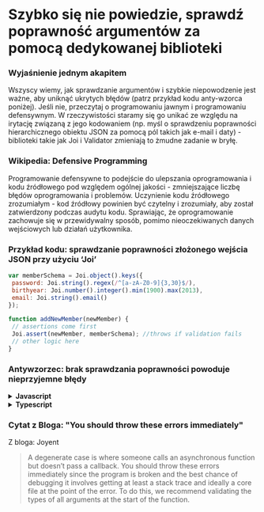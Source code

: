 # Szybko się nie powiedzie, sprawdź poprawność argumentów za pomocą dedykowanej biblioteki

### Wyjaśnienie jednym akapitem

Wszyscy wiemy, jak sprawdzanie argumentów i szybkie niepowodzenie jest ważne, aby uniknąć ukrytych błędów (patrz przykład kodu anty-wzorca poniżej). Jeśli nie, przeczytaj o programowaniu jawnym i programowaniu defensywnym. W rzeczywistości staramy się go unikać ze względu na irytację związaną z jego kodowaniem (np. myśl o sprawdzeniu poprawności hierarchicznego obiektu JSON za pomocą pól takich jak e-mail i daty) - biblioteki takie jak Joi i Validator zmieniają to żmudne zadanie w bryłę.

### Wikipedia: Defensive Programming

Programowanie defensywne to podejście do ulepszania oprogramowania i kodu źródłowego pod względem ogólnej jakości - zmniejszające liczbę błędów oprogramowania i problemów. Uczynienie kodu źródłowego zrozumiałym - kod źródłowy powinien być czytelny i zrozumiały, aby został zatwierdzony podczas audytu kodu. Sprawiając, że oprogramowanie zachowuje się w przewidywalny sposób, pomimo nieoczekiwanych danych wejściowych lub działań użytkownika.

### Przykład kodu: sprawdzanie poprawności złożonego wejścia JSON przy użyciu ‘Joi’

```javascript
var memberSchema = Joi.object().keys({
 password: Joi.string().regex(/^[a-zA-Z0-9]{3,30}$/),
 birthyear: Joi.number().integer().min(1900).max(2013),
 email: Joi.string().email()
});

function addNewMember(newMember) {
 // assertions come first
 Joi.assert(newMember, memberSchema); //throws if validation fails
 // other logic here
}
```



### Antywzorzec: brak sprawdzania poprawności powoduje nieprzyjemne błędy

<details>
<summary><strong>Javascript</strong></summary>

```javascript
// if the discount is positive let's then redirect the user to print his discount coupons
function redirectToPrintDiscount(httpResponse, member, discount) {
    if (discount != 0) {
        httpResponse.redirect(`/discountPrintView/${member.id}`);
    }
}

redirectToPrintDiscount(httpResponse, someMember);
// forgot to pass the parameter discount, why the heck was the user redirected to the discount screen?
```
</details>

<details>
<summary><strong>Typescript</strong></summary>

```typescript
// if the discount is positive let's then redirect the user to print his discount coupons
function redirectToPrintDiscount(httpResponse: Response, member: Member, discount: number) {
  if (discount != 0) {
    httpResponse.redirect(`/discountPrintView/${member.id}`);
  }
}

redirectToPrintDiscount(httpResponse, someMember, -12);
// We passed a negative parameter discount, why the heck was the user redirected to the discount screen?
```
</details>

### Cytat z Bloga: "You should throw these errors immediately"

Z bloga: Joyent

 > A degenerate case is where someone calls an asynchronous function but doesn’t pass a callback. You should throw these errors immediately since the program is broken and the best chance of debugging it involves getting at least a stack trace and ideally a core file at the point of the error. To do this, we recommend validating the types of all arguments at the start of the function.
